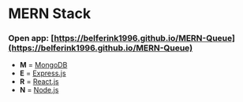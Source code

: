 # MERN Stack

### Open app: [https://belferink1996.github.io/MERN-Queue](https://belferink1996.github.io/MERN-Queue)

- **M** = [MongoDB](https://www.mongodb.com)
- **E** = [Express.js](https://expressjs.com)
- **R** = [React.js](https://reactjs.org)
- **N** = [Node.js](https://nodejs.org)
